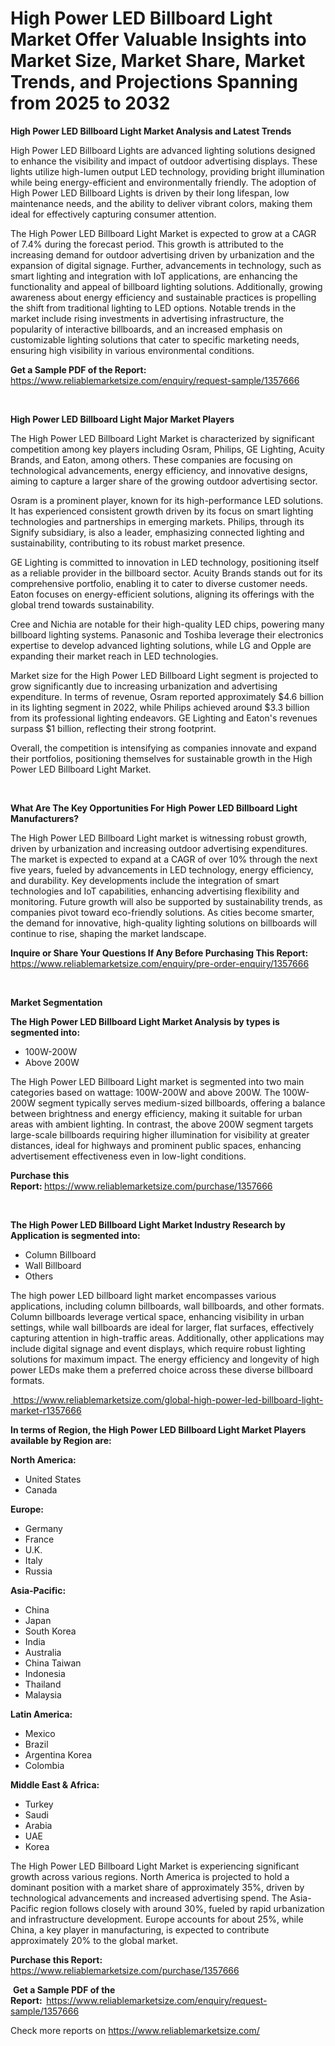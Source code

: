 <p><h1>High Power LED Billboard Light Market Offer Valuable Insights into Market Size, Market Share, Market Trends, and Projections Spanning from 2025 to 2032</h1></p><p><strong>High Power LED Billboard Light Market Analysis and Latest Trends</strong></p>
<p><p>High Power LED Billboard Lights are advanced lighting solutions designed to enhance the visibility and impact of outdoor advertising displays. These lights utilize high-lumen output LED technology, providing bright illumination while being energy-efficient and environmentally friendly. The adoption of High Power LED Billboard Lights is driven by their long lifespan, low maintenance needs, and the ability to deliver vibrant colors, making them ideal for effectively capturing consumer attention.</p><p>The High Power LED Billboard Light Market is expected to grow at a CAGR of 7.4% during the forecast period. This growth is attributed to the increasing demand for outdoor advertising driven by urbanization and the expansion of digital signage. Further, advancements in technology, such as smart lighting and integration with IoT applications, are enhancing the functionality and appeal of billboard lighting solutions. Additionally, growing awareness about energy efficiency and sustainable practices is propelling the shift from traditional lighting to LED options. Notable trends in the market include rising investments in advertising infrastructure, the popularity of interactive billboards, and an increased emphasis on customizable lighting solutions that cater to specific marketing needs, ensuring high visibility in various environmental conditions.</p></p>
<p><strong>Get a Sample PDF of the Report:&nbsp;</strong> <a href="https://www.reliablemarketsize.com/enquiry/request-sample/1357666?utm_campaign=1898&utm_medium=2&utm_source=Github&utm_content=ia&utm_term=09022025&utm_id=high-power-led-billboard-light">https://www.reliablemarketsize.com/enquiry/request-sample/1357666</a></p>
<p>&nbsp;</p>
<p><strong>High Power LED Billboard Light Major Market Players</strong></p>
<p><p>The High Power LED Billboard Light Market is characterized by significant competition among key players including Osram, Philips, GE Lighting, Acuity Brands, and Eaton, among others. These companies are focusing on technological advancements, energy efficiency, and innovative designs, aiming to capture a larger share of the growing outdoor advertising sector.</p><p>Osram is a prominent player, known for its high-performance LED solutions. It has experienced consistent growth driven by its focus on smart lighting technologies and partnerships in emerging markets. Philips, through its Signify subsidiary, is also a leader, emphasizing connected lighting and sustainability, contributing to its robust market presence.</p><p>GE Lighting is committed to innovation in LED technology, positioning itself as a reliable provider in the billboard sector. Acuity Brands stands out for its comprehensive portfolio, enabling it to cater to diverse customer needs. Eaton focuses on energy-efficient solutions, aligning its offerings with the global trend towards sustainability.</p><p>Cree and Nichia are notable for their high-quality LED chips, powering many billboard lighting systems. Panasonic and Toshiba leverage their electronics expertise to develop advanced lighting solutions, while LG and Opple are expanding their market reach in LED technologies.</p><p>Market size for the High Power LED Billboard Light segment is projected to grow significantly due to increasing urbanization and advertising expenditure. In terms of revenue, Osram reported approximately $4.6 billion in its lighting segment in 2022, while Philips achieved around $3.3 billion from its professional lighting endeavors. GE Lighting and Eaton's revenues surpass $1 billion, reflecting their strong footprint.</p><p>Overall, the competition is intensifying as companies innovate and expand their portfolios, positioning themselves for sustainable growth in the High Power LED Billboard Light Market.</p></p>
<p>&nbsp;</p>
<p><strong>What Are The Key Opportunities For High Power LED Billboard Light Manufacturers?</strong></p>
<p><p>The High Power LED Billboard Light market is witnessing robust growth, driven by urbanization and increasing outdoor advertising expenditures. The market is expected to expand at a CAGR of over 10% through the next five years, fueled by advancements in LED technology, energy efficiency, and durability. Key developments include the integration of smart technologies and IoT capabilities, enhancing advertising flexibility and monitoring. Future growth will also be supported by sustainability trends, as companies pivot toward eco-friendly solutions. As cities become smarter, the demand for innovative, high-quality lighting solutions on billboards will continue to rise, shaping the market landscape.</p></p>
<p><strong>Inquire or Share Your Questions If Any Before Purchasing This Report:</strong> <a href="https://www.reliablemarketsize.com/enquiry/pre-order-enquiry/1357666?utm_campaign=1898&utm_medium=2&utm_source=Github&utm_content=ia&utm_term=09022025&utm_id=high-power-led-billboard-light">https://www.reliablemarketsize.com/enquiry/pre-order-enquiry/1357666</a></p>
<p>&nbsp;</p>
<p><strong>Market Segmentation</strong></p>
<p><strong>The High Power LED Billboard Light Market Analysis by types is segmented into:</strong></p>
<p><ul><li>100W-200W</li><li>Above 200W</li></ul></p>
<p><p>The High Power LED Billboard Light market is segmented into two main categories based on wattage: 100W-200W and above 200W. The 100W-200W segment typically serves medium-sized billboards, offering a balance between brightness and energy efficiency, making it suitable for urban areas with ambient lighting. In contrast, the above 200W segment targets large-scale billboards requiring higher illumination for visibility at greater distances, ideal for highways and prominent public spaces, enhancing advertisement effectiveness even in low-light conditions.</p></p>
<p><strong>Purchase this Report:&nbsp;</strong><a href="https://www.reliablemarketsize.com/purchase/1357666?utm_campaign=1898&utm_medium=2&utm_source=Github&utm_content=ia&utm_term=09022025&utm_id=high-power-led-billboard-light">https://www.reliablemarketsize.com/purchase/1357666</a></p>
<p>&nbsp;</p>
<p><strong>The High Power LED Billboard Light Market Industry Research by Application is segmented into:</strong></p>
<p><ul><li>Column Billboard</li><li>Wall Billboard</li><li>Others</li></ul></p>
<p><p>The high power LED billboard light market encompasses various applications, including column billboards, wall billboards, and other formats. Column billboards leverage vertical space, enhancing visibility in urban settings, while wall billboards are ideal for larger, flat surfaces, effectively capturing attention in high-traffic areas. Additionally, other applications may include digital signage and event displays, which require robust lighting solutions for maximum impact. The energy efficiency and longevity of high power LEDs make them a preferred choice across these diverse billboard formats.</p></p>
<p><a href="https://www.reliablemarketsize.com/global-high-power-led-billboard-light-market-r1357666?utm_campaign=1898&utm_medium=2&utm_source=Github&utm_content=ia&utm_term=09022025&utm_id=high-power-led-billboard-light">&nbsp;https://www.reliablemarketsize.com/global-high-power-led-billboard-light-market-r1357666</a></p>
<p><strong>In terms of Region, the High Power LED Billboard Light Market Players available by Region are:</strong></p>
<p>
    <p> <strong> North America: </strong>
        <ul>
            <li>United States</li>
            <li>Canada</li>
        </ul>
        </p> 
    <p> <strong> Europe: </strong>
        <ul>
            <li>Germany</li>
            <li>France</li>
            <li>U.K.</li>
            <li>Italy</li>
            <li>Russia</li>
        </ul>
        </p> 
    <p> <strong> Asia-Pacific: </strong>
        <ul>
            <li>China</li>
            <li>Japan</li>
            <li>South Korea</li>
            <li>India</li>
            <li>Australia</li>
            <li>China Taiwan</li>
            <li>Indonesia</li>
            <li>Thailand</li>
            <li>Malaysia</li>
        </ul>
        </p> 
    <p> <strong> Latin America: </strong>
        <ul>
            <li>Mexico</li>
            <li>Brazil</li>
            <li>Argentina Korea</li>
            <li>Colombia</li>
        </ul>
        </p> 
    <p> <strong> Middle East & Africa: </strong>
        <ul>
            <li>Turkey</li>
            <li>Saudi</li>
            <li>Arabia</li>
            <li>UAE</li>
            <li>Korea</li>
        </ul>
    </p>
    </p>
<p><p>The High Power LED Billboard Light Market is experiencing significant growth across various regions. North America is projected to hold a dominant position with a market share of approximately 35%, driven by technological advancements and increased advertising spend. The Asia-Pacific region follows closely with around 30%, fueled by rapid urbanization and infrastructure development. Europe accounts for about 25%, while China, a key player in manufacturing, is expected to contribute approximately 20% to the global market.</p></p>
<p><strong>Purchase this Report: </strong><a href="https://www.reliablemarketsize.com/purchase/1357666?utm_campaign=1898&utm_medium=2&utm_source=Github&utm_content=ia&utm_term=09022025&utm_id=high-power-led-billboard-light">https://www.reliablemarketsize.com/purchase/1357666</a></p>
<p>&nbsp;<strong>Get a Sample PDF of the Report:&nbsp;&nbsp;</strong><a href="https://www.reliablemarketsize.com/enquiry/request-sample/1357666?utm_campaign=1898&utm_medium=2&utm_source=Github&utm_content=ia&utm_term=09022025&utm_id=high-power-led-billboard-light">https://www.reliablemarketsize.com/enquiry/request-sample/1357666</a></p>
<p><strong></strong></p>
<p>Check more reports on <a href="https://www.reliablemarketsize.com/?utm_campaign=1898&utm_medium=2&utm_source=Github&utm_content=ia&utm_term=09022025&utm_id=high-power-led-billboard-light">https://www.reliablemarketsize.com/</a></p>